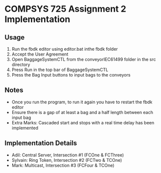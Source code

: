 # COMPSYS 725 Assignment 2 Implementation #

## Usage
1. Run the fbdk editor using editor.bat inthe fbdk folder
2. Accept the User Agreement
3. Open BaggageSystemCTL from the conveyorIEC61499 folder in the src directory
4. Press Run in the top bar of BaggageSystemCTL
5. Press the Bag Input buttons to input bags to the conveyors

## Notes
* Once you run the program, to run it again you have to restart the fbdk editor
* Ensure there is a gap of at least a bag and a half length between each input bag
* Extra Marks: Cascaded start and stops with a real time delay has been implemented

## Implementation Details
* Adil: Central Server, Intersection #1 (FCOne & FCThree)
* Sylvain: Ring Token, Intersection #2 (FCTwo & TCOne)
* Mark: Multicast, Intersection #3 (FCFour & TCOne)


